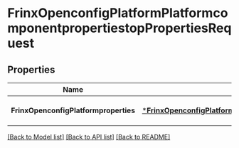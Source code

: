 # FrinxOpenconfigPlatformPlatformcomponentpropertiestopPropertiesRequest

## Properties
Name | Type | Description | Notes
------------ | ------------- | ------------- | -------------
**FrinxOpenconfigPlatformproperties** | [***FrinxOpenconfigPlatformPlatformcomponentpropertiestopProperties**](frinx.openconfig.platform.platformcomponentpropertiestop.Properties.md) |  | [optional] [default to null]

[[Back to Model list]](../README.md#documentation-for-models) [[Back to API list]](../README.md#documentation-for-api-endpoints) [[Back to README]](../README.md)


